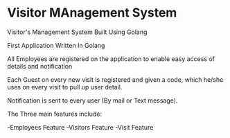 # Visitor MAnagement System
Visitor's Management System Built Using Golang

First Application Written In Golang

All Employees are registered on the application to enable easy access of details
and notification

Each Guest on every new visit is registered and given a code, which he/she uses
on every visit to pull up user detail.

Notification is sent to every user (By mail or Text message).         

The Three  main features include:

-Employees  Feature
-Visitors Feature
-Visit Feature

